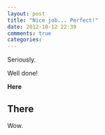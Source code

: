 ```yaml
---
layout: post
title: "Nice job... Perfect!"
date: 2012-10-12 22:39
comments: true
categories: 
---
```


Seriously.


Well done!

**Here**

There
--------------

Wow.
